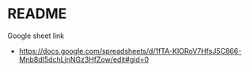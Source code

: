 # README

Google sheet link

* https://docs.google.com/spreadsheets/d/1fTA-KIORoV7HfsJ5C866-Mnb8dI5dchLjnNGz3HfZow/edit#gid=0